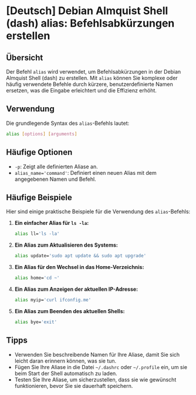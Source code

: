 # [Deutsch] Debian Almquist Shell (dash) alias: Befehlsabkürzungen erstellen

## Übersicht
Der Befehl `alias` wird verwendet, um Befehlsabkürzungen in der Debian Almquist Shell (dash) zu erstellen. Mit `alias` können Sie komplexe oder häufig verwendete Befehle durch kürzere, benutzerdefinierte Namen ersetzen, was die Eingabe erleichtert und die Effizienz erhöht.

## Verwendung
Die grundlegende Syntax des `alias`-Befehls lautet:

```bash
alias [options] [arguments]
```

## Häufige Optionen
- `-p`: Zeigt alle definierten Aliase an.
- `alias_name='command'`: Definiert einen neuen Alias mit dem angegebenen Namen und Befehl.

## Häufige Beispiele
Hier sind einige praktische Beispiele für die Verwendung des `alias`-Befehls:

1. **Ein einfacher Alias für `ls -la`:**
   ```bash
   alias ll='ls -la'
   ```

2. **Ein Alias zum Aktualisieren des Systems:**
   ```bash
   alias update='sudo apt update && sudo apt upgrade'
   ```

3. **Ein Alias für den Wechsel in das Home-Verzeichnis:**
   ```bash
   alias home='cd ~'
   ```

4. **Ein Alias zum Anzeigen der aktuellen IP-Adresse:**
   ```bash
   alias myip='curl ifconfig.me'
   ```

5. **Ein Alias zum Beenden des aktuellen Shells:**
   ```bash
   alias bye='exit'
   ```

## Tipps
- Verwenden Sie beschreibende Namen für Ihre Aliase, damit Sie sich leicht daran erinnern können, was sie tun.
- Fügen Sie Ihre Aliase in die Datei `~/.dashrc` oder `~/.profile` ein, um sie beim Start der Shell automatisch zu laden.
- Testen Sie Ihre Aliase, um sicherzustellen, dass sie wie gewünscht funktionieren, bevor Sie sie dauerhaft speichern.